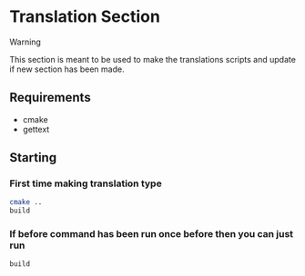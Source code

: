 # Translation Section

> [!WARNING]
> This section is meant to be used to make the translations
> scripts and update if new section has been made.

## Requirements

- cmake
- gettext

## Starting

### First time making translation type

```sh
cmake ..
build
```

### If before command has been run once before then you can just run

```sh
build
```
